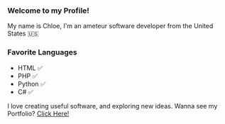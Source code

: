 ### Welcome to my Profile!
My name is Chloe, I'm an ameteur software developer from the United States 🇺🇸
### Favorite Languages
- HTML ✅
- PHP ✅
- Python ✅
- C# ✅

I love creating useful software, and exploring new ideas.
Wanna see my Portfolio? <a href='https://lexian.dev/index.php?v=portfolio' target="_blank">Click Here!</a>
